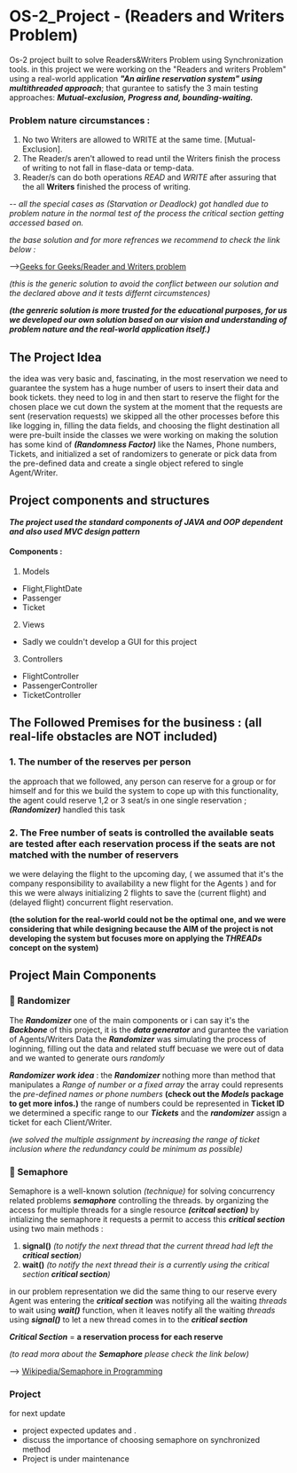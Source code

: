 # OS-2_Project - (Readers and Writers Problem)
Os-2 project built to solve Readers&Writers Problem using Synchronization tools.
in this project we were working on the "Readers and writers Problem" using a real-world application ***"An airline reservation system" using multithreaded approach***;
that gurantee to satisfy the 3 main testing approaches: ***Mutual-exclusion, Progress and, bounding-waiting.***
 
### Problem nature circumstances :
1. No two Writers are allowed to WRITE at the same time. [Mutual-Exclusion].
2. The Reader/s aren't allowed to read until the Writers finish the process of writing to not fall in flase-data or temp-data.
3. Reader/s can do both operations _READ_ and _WRITE_ after assuring that the all **Writers** finished the process of writing.

-- *all the special cases as (Starvation or Deadlock) got handled due to problem nature in the normal test of the process the critical section getting accessed based on.*

*the base solution and for more refrences we recommend to check the link below :*

-->[Geeks for Geeks/Reader and Writers problem](https://www.geeksforgeeks.org/readers-writers-problem-set-1-introduction-and-readers-preference-solution/) 

*(this is the generic solution to avoid the conflict between our solution and the declared above and it tests differnt circumstences)*

***(the genreric solution is more trusted for the educational purposes, for us we developed our own solution based on our vision and 
understanding of problem nature and the real-world application itself.)***

## The Project Idea
the idea was very basic and, fascinating, in the most reservation we need to guarantee the system has a huge number of users to insert their data and book tickets.
they need to log in and then start to reserve the flight for the chosen place we cut down the system at the moment that the requests are sent (reservation requests) 
we skipped all the other processes before this like logging in, filling the data fields, and choosing the flight destination all were pre-built inside the classes
we were working on making the solution has some kind of ***(Randomness Factor)*** like the Names, Phone numbers, Tickets, and  initialized a set of randomizers to generate or 
pick data from the pre-defined data and create a single object refered to single Agent/Writer.

## Project components and structures
***The project used the standard components of JAVA and OOP dependent and also used MVC design pattern***

#### Components :
1. Models
  - Flight,FlightDate
  - Passenger
  - Ticket
2. Views
  - Sadly we couldn't develop a GUI for this project
3. Controllers
  - FlightController
  - PassengerController
  - TicketController

## The Followed Premises for the business : (all real-life obstacles are NOT included)

### 1. The number of the reserves per person 
the approach that we followed, any person can reserve for a group or for himself and for this we build the system to cope up with this functionality, the agent
could reserve 1,2 or 3 seat/s in one single reservation ; ***(Randomizer)*** handled this task 
### 2. The Free number of seats is controlled the available seats are tested after each reservation process if the seats are not matched with the number of reservers
we were delaying the flight to the upcoming day, ( we assumed that it's the company responsibility to availability a new flight for the Agents )
and for this we were always initializing 2 flights to save the (current flight) and (delayed flight) concurrent flight reservation.

**(the solution for the real-world could not be the optimal one, and we were considering that while designing because the AIM of the project is not developing the system but focuses more on applying the ***THREADs*** concept on the system)**
 ## Project Main Components
 ### 🔘 Randomizer
 The ***Randomizer*** one of the main components or i can say it's the ***Backbone*** of this project, it is the ***data generator*** and gurantee the variation of Agents/Writers Data the ***Randomizer*** was simulating the process of loginning, filling out the data and related stuff becuase we were out of data and we wanted to generate ours *randomly*
 
  ***Randomizer work idea*** : the ***Randomizer*** nothing more than method that manipulates a *Range of number or a fixed array* the array could represents the *pre-defined names or phone numbers* **(check out the ***Models*** package to get more infos.)** the range of numbers could be represented in **Ticket ID** we determined a specific range to our ***Tickets*** and the ***randomizer*** assign a ticket for each Client/Writer.
 
 *(we solved the multiple assignment by increasing the range of ticket inclusion where the redundancy could be minimum as possible)*
 
 ### 🔘 Semaphore
 Semaphore is a well-known solution *(technique)* for solving concurrency related problems ***semaphore*** controlling the threads.
 by organizing the access for multiple threads for a single resource ***(critcal section)*** by intializing the semaphore it requests a permit to access this ***critical section*** using two main methods : 
 1. **signal()** *(to notify the next thread that the current thread had left the ***critical section***)* 
 2. **wait()** *(to notify the next thread their is a currently using the critical section ***critical section***)*
 
 in our problem representation we did the same thing to our reserve every Agent was entering the ***critical section*** was notifying all the waiting *threads* to wait using ***wait()*** function, when it leaves notify all the waiting *threads* using ***signal()***  to let a new thread comes in to the ***critical section*** 

***Critical Section*** = **a reservation process for each reserve**

*(to read mora about the ***Semaphore*** please check the link below)*
 
 --> [Wikipedia/Semaphore in Programming](https://en.wikipedia.org/wiki/Semaphore_(programming))
 
 ### Project 
 for next update
 + project expected updates and .
 + discuss the importance of choosing semaphore on synchronized method
 + Project is under maintenance
